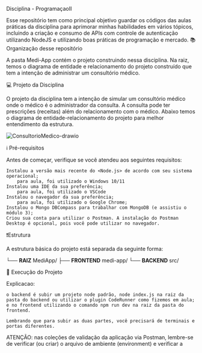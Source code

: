 Disciplina - ProgramaçaoII

Esse repositório tem como principal objetivo guardar os códigos das aulas práticas da disciplina para aprimorar minhas habilidades em vários tópicos, incluindo a criação e consumo de APIs com controle de autenticação utilizando NodeJS e utilizando boas práticas de programação e mercado.
📚 Organização desse repositório

A pasta Medi-App contém o projeto construindo nessa disciplina. Na raiz, temos o diagrama de entidade e relacionamento do projeto construído que tem a intenção de administrar um consultório médico.

💻 Projeto da Disciplina

O projeto da disciplina tem a intenção de simular um consultório médico onde o médico é o administrador da consulta. A consulta pode ter prescrições (receitas) além do relacionamento com o médico. Abaixo temos o diagrama de entidade-relacionamento do projeto para melhor entendimento da estrutura.


![ConsultorioMedico-drawio](https://github.com/user-attachments/assets/fe42f047-5401-4672-a05f-6408ddb3c447)


ℹ️ Pré-requisitos

Antes de começar, verifique se você atendeu aos seguintes requisitos:

    Instalou a versão mais recente do <Node.js> de acordo com seu sistema operacional;
        para aula, foi utilizado o Windows 10/11
    Instalou uma IDE da sua preferência;
        para aula, foi utilizado o VSCode
    Instalou o navegador da sua preferência;
        para aula, foi utilizado o Google Chrome;
    Instalou o Mongo DBCompass para trabalhar com MongoDB (e assistiu o módulo 3);
    Criou sua conta para utilizar o Postman. A instalação do Postman Desktop é opcional, pois você pode utilizar no navegador.

❗️Estrutura

A estrutura básica do projeto está separada da seguinte forma:

└── **RAIZ** MediApp/
  ├── **FRONTEND** medi-app/
  └── **BACKEND** src/

🚀 Execução do Projeto

Explicacao:

    o backend é subir um projeto node padrão, node index.js na raiz da pasta do backend ou utilizar o plugin CodeRunner como fizemos em aula;
    e no frontend utilizando o comando npm run dev na raiz da pasta do frontend.

    Lembrando que para subir as duas partes, você precisará de terminais e portas diferentes.

ATENÇÃO: nas coleções de validação da aplicação via Postman, lembre-se de verificar (ou criar) o arquivo de ambiente (environment) e verificar a 
